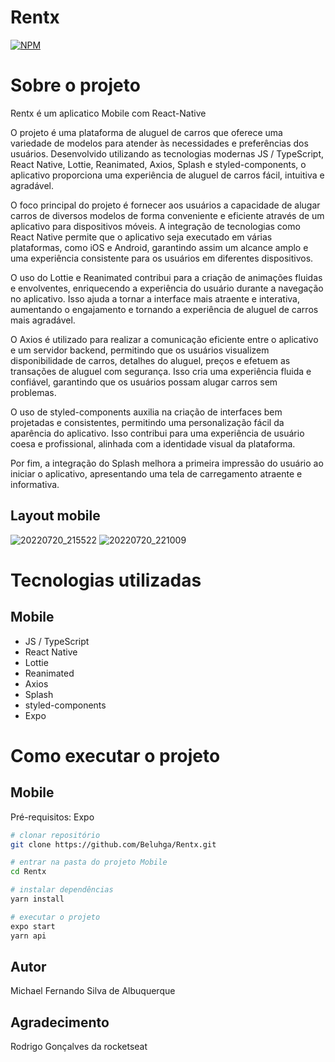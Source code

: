 # Rentx

[![NPM](https://img.shields.io/npm/l/react)](hhttps://github.com/Beluhga/AppTest-paraEstudo/blob/main/LICENSE) 

# Sobre o projeto

Rentx é um aplicatico Mobile com React-Native

O projeto é uma plataforma de aluguel de carros que oferece uma variedade de modelos para atender às necessidades e preferências dos usuários. Desenvolvido utilizando as tecnologias modernas JS / TypeScript, React Native, Lottie, Reanimated, Axios, Splash e styled-components, o aplicativo proporciona uma experiência de aluguel de carros fácil, intuitiva e agradável.

O foco principal do projeto é fornecer aos usuários a capacidade de alugar carros de diversos modelos de forma conveniente e eficiente através de um aplicativo para dispositivos móveis. A integração de tecnologias como React Native permite que o aplicativo seja executado em várias plataformas, como iOS e Android, garantindo assim um alcance amplo e uma experiência consistente para os usuários em diferentes dispositivos.

O uso do Lottie e Reanimated contribui para a criação de animações fluidas e envolventes, enriquecendo a experiência do usuário durante a navegação no aplicativo. Isso ajuda a tornar a interface mais atraente e interativa, aumentando o engajamento e tornando a experiência de aluguel de carros mais agradável.

O Axios é utilizado para realizar a comunicação eficiente entre o aplicativo e um servidor backend, permitindo que os usuários visualizem disponibilidade de carros, detalhes do aluguel, preços e efetuem as transações de aluguel com segurança. Isso cria uma experiência fluida e confiável, garantindo que os usuários possam alugar carros sem problemas.

O uso de styled-components auxilia na criação de interfaces bem projetadas e consistentes, permitindo uma personalização fácil da aparência do aplicativo. Isso contribui para uma experiência de usuário coesa e profissional, alinhada com a identidade visual da plataforma.

Por fim, a integração do Splash melhora a primeira impressão do usuário ao iniciar o aplicativo, apresentando uma tela de carregamento atraente e informativa.

## Layout mobile
![20220720_215522](https://user-images.githubusercontent.com/82901722/180110825-17980de5-8a70-4a6a-b4cd-8dccac629edd.gif)
![20220720_221009](https://user-images.githubusercontent.com/82901722/180110813-f7b50bd1-f22d-41ab-9e8e-a3637fb9434c.gif)


# Tecnologias utilizadas
## Mobile
- JS / TypeScript
- React Native
- Lottie
- Reanimated
- Axios
- Splash
- styled-components
- Expo


# Como executar o projeto

## Mobile
Pré-requisitos: Expo

```bash
# clonar repositório
git clone https://github.com/Beluhga/Rentx.git

# entrar na pasta do projeto Mobile
cd Rentx

# instalar dependências
yarn install

# executar o projeto
expo start
yarn api
```


## Autor

Michael Fernando Silva de Albuquerque

## Agradecimento

Rodrigo Gonçalves da rocketseat
